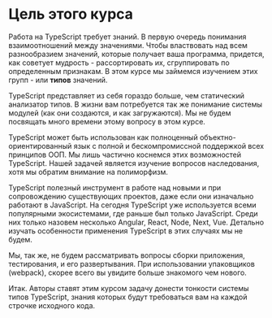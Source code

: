 # Цель этого курса

Работа на TypeScript требует знаний. В первую очередь понимания взаимоотношений между значениями. Чтобы властвовать над всем разнообразием значений, которые получает ваша программа, придется, как советует мудрость - рассортировать их, сгруппировать по определенным признакам. В этом курсе мы займемся изучением этих групп - или **типов** значений.

TypeScript представляет из себя гораздо больше, чем статический анализатор типов. В жизни вам потребуется так же понимание системы модулей (как они создаются, и как загружаются). Мы не будем посвящать много времени этому вопросу в этом курсе.

TypeScript может быть использован как полноценный объектно-ориентированный язык с полной и бескомпромиссной поддержкой всех принципов ООП. Мы лишь частично коснемся этих возможностей TypeScript. Нашей задачей является изучение вопросов наследования, хотя мы обратим внимание на полиморфизм.

TypeScript полезный инструмент в работе над новыми и при сопровождению существующих проектов, даже если они изначально работают в JavaScript. На сегодня TypeScript уже используется всеми популярными экосистемами, где раньше был только JavaScript. Среди них только назовем несколько Angular, React, Node, Next, Vue. Детально изучать особенности применения TypeScript в этих случаях мы не будем.

Мы, так же, не будем рассматривать вопросы сборки приложения, тестирования, и его развертывания. При использовании упаковщиков (webpack), скорее всего вы увидите больше знакомого чем нового.

Итак. Авторы ставят этим курсом задачу донести тонкости системы типов TypeScript, знания которых будут требоваться вам на каждой строчке исходного кода.
